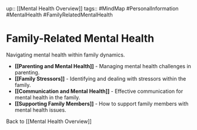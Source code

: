 up:: [[Mental Health Overview]]
tags:: #MindMap #PersonalInformation #MentalHealth #FamilyRelatedMentalHealth

# Family-Related Mental Health

Navigating mental health within family dynamics.

- **[[Parenting and Mental Health]]** - Managing mental health challenges in parenting.
- **[[Family Stressors]]** - Identifying and dealing with stressors within the family.
- **[[Communication and Mental Health]]** - Effective communication for mental health in the family.
- **[[Supporting Family Members]]** - How to support family members with mental health issues.

Back to [[Mental Health Overview]]